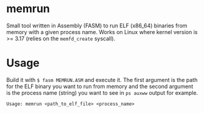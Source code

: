 # memrun
Small tool written in Assembly (FASM) to run ELF (x86_64) binaries from memory with a given process name. Works on Linux where kernel version is >= 3.17 (relies on the `memfd_create` syscall).

# Usage

Build it with `$ fasm MEMRUN.ASM` and execute it. The first argument is the path for the ELF binary you want to run from memory and the second argument is the process name (string) you want to see in `ps auxww` output for example.

```
Usage: memrun <path_to_elf_file> <process_name>
```
